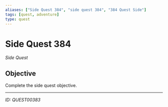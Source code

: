```yaml
---
aliases: ["Side Quest 384", "side quest 384", "384 Quest Side"]
tags: [quest, adventure]
type: quest
---
```


# Side Quest 384

*Side Quest*

## Objective
Complete the side quest objective.

---
*ID: QUEST00383*